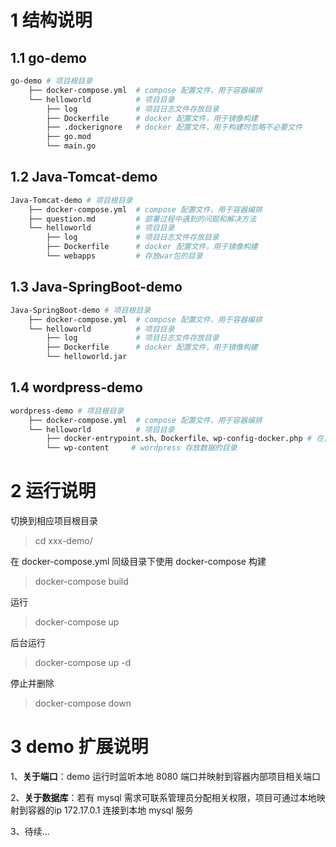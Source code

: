 # 1 结构说明
## 1.1 go-demo

```sh
go-demo # 项目根目录
    ├── docker-compose.yml  # compose 配置文件，用于容器编排
    └── helloworld          # 项目目录
        ├── log             # 项目日志文件存放目录
        ├── Dockerfile      # docker 配置文件，用于镜像构建
        ├── .dockerignore   # docker 配置文件，用于构建时忽略不必要文件
        ├── go.mod
        └── main.go
```


## 1.2 Java-Tomcat-demo

```sh
Java-Tomcat-demo # 项目根目录
    ├── docker-compose.yml  # compose 配置文件，用于容器编排
    ├── question.md         # 部署过程中遇到的问题和解决方法
    └── helloworld          # 项目目录
        ├── log             # 项目日志文件存放目录
        ├── Dockerfile      # docker 配置文件，用于镜像构建
        └── webapps         # 存放war包的目录
```


## 1.3 Java-SpringBoot-demo

```sh
Java-SpringBoot-demo # 项目根目录
    ├── docker-compose.yml  # compose 配置文件，用于容器编排
    └── helloworld          # 项目目录
        ├── log             # 项目日志文件存放目录
        ├── Dockerfile      # docker 配置文件，用于镜像构建
        └── helloworld.jar  
```

## 1.4 wordpress-demo

```sh
wordpress-demo # 项目根目录
    ├── docker-compose.yml  # compose 配置文件，用于容器编排
    └── helloworld          # 项目目录
        ├── docker-entrypoint.sh、Dockerfile、wp-config-docker.php # 在自己构建镜像时使用
        └── wp-content     # wordpress 存放数据的目录
```


# 2 运行说明
切换到相应项目根目录
> cd xxx-demo/

在 docker-compose.yml 同级目录下使用 docker-compose 构建
> docker-compose build

运行
> docker-compose up

后台运行
> docker-compose up -d

停止并删除
> docker-compose down

# 3 demo 扩展说明
1、**关于端口**：demo 运行时监听本地 8080 端口并映射到容器内部项目相关端口

2、**关于数据库**：若有 mysql 需求可联系管理员分配相关权限，项目可通过本地映射到容器的ip 172.17.0.1 连接到本地 mysql 服务

3、待续...
